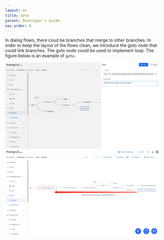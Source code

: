 ```yaml
---
layout: en
title: Goto
parent: Developer's Guide
nav_order: 8
---
```

<!-- 下图是`goto`的简单例子，更多例子等待您的探索。 -->
In dialog flows, there coud be branches that merge to other branches.  In order to keep the layout of the flows clean, we introduce the goto node that could link branches.  The goto node could be used to implement loop.  The figure below is an example of `goto`.  

![goto0.png](/assets/images/goto0.png)
![goto1.png](/assets/images/goto1.png)
